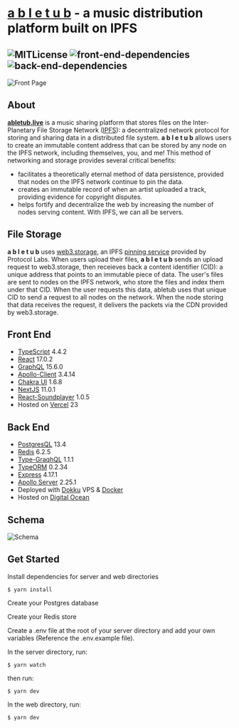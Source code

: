 # **[a b l e t u b](https://abletub.live/)** - a music distribution platform built on IPFS

![MITLicense](https://img.shields.io/github/license/AntwuanDixon/abletub?color=dark%20green&style=for-the-badge)
![front-end-dependencies](https://img.shields.io/david/AntwuanDixon/abletub?color=blue&label=front-end&path=web&style=for-the-badge)
![back-end-dependencies](https://img.shields.io/david/AntwuanDixon/abletub?color=purple&label=back-end&path=server&style=for-the-badge)
---
![Front Page](https://i.imgur.com/kApR6z3.png[/img])

## About
[**abletub.live**](https://abletub.live/) is a music sharing platform that stores files on the Inter-Planetary File Storage Network ([IPFS](https://ipfs.io/ "IPFS")): a decentralized network protocol for storing and sharing data in a distributed file system. **a b l e t u b** allows users to create an immutable content address that can be stored by any node on the IPFS network, including themselves, you, and me! This method of networking and storage provides several critical benefits:
 - facilitates a theoretically eternal method of data persistence, provided that nodes on the IPFS network continue to pin the data.
 - creates an immutable record of when an artist uploaded a track, providing evidence for copyright disputes.
 - helps fortify and decentralize the web by increasing the number of nodes serving content. With IPFS, we can all be servers.

## File Storage
**a b l e t u b** uses [web3.storage](https://web3.storage/), an IPFS [pinning service](https://docs.ipfs.io/how-to/work-with-pinning-services/) provided by Protocol Labs. When users upload their files, 
**a b l e t u b** sends an upload request to web3.storage, then receieves back a content identifier (CID): a unique address that points to an immutable piece of data. The user's files are sent to nodes on the IPFS network, who store the files and index them under that CID. When the user requests this data, abletub uses that unique CID to send a request to all nodes on the network. When the node storing that data receives the request, it delivers the packets via the CDN provided by web3.storage.

## Front End
- [TypeScript](https://www.typescriptlang.org/) 4.4.2
- [React](https://reactjs.org/) 17.0.2
- [GraphQL](https://graphql.org/) 15.6.0
- [Apollo-Client](https://www.apollographql.com/docs/react/) 3.4.14
- [Chakra UI](https://chakra-ui.com/) 1.6.8
- [NextJS](https://nextjs.org/) 11.0.1
- [React-Soundplayer](https://github.com/kosmetism/react-soundplayer) 1.0.5
- Hosted on [Vercel](https://vercel.com/) 23

## Back End
- [PostgresQL](https://www.postgresql.org/) 13.4
- [Redis](https://redis.io/) 6.2.5
- [Type-GraqhQL](https://typegraphql.com/) 1.1.1
- [TypeORM](https://typeorm.io/#/) 0.2.34
- [Express](https://expressjs.com/) 4.17.1
- [Apollo Server](https://www.apollographql.com/docs/apollo-server/) 2.25.1
- Deployed with [Dokku](https://dokku.com/) VPS & [Docker](https://www.docker.com/)
- Hosted on [Digital Ocean](https://www.digitalocean.com/)

## Schema
![Schema](https://i.imgur.com/qCgNu6K.png)

## Get Started
Install dependencies for server and web directories
```
$ yarn install
```

Create your Postgres database

Create your Redis store

Create a .env file at the root of your server directory and add your own variables (Reference the .env.example file).

In the server directory, run:
```
$ yarn watch
```

then run:
```
$ yarn dev
```

In the web directory, run:
```
$ yarn dev
```




